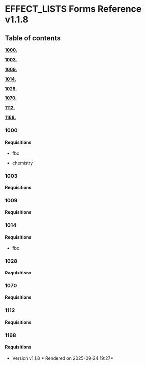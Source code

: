 # EFFECT_LISTS Forms Reference v1.1.8
## Table of contents


<a href="#user-content-1000">**1000.**</a>

<a href="#user-content-1003">**1003.**</a>

<a href="#user-content-1009">**1009.**</a>

<a href="#user-content-1014">**1014.**</a>

<a href="#user-content-1028">**1028.**</a>

<a href="#user-content-1070">**1070.**</a>

<a href="#user-content-1112">**1112.**</a>

<a href="#user-content-1168">**1168.**</a>


### 1000

#### Requisitions

* fbc

* chemistry

### 1003

#### Requisitions

### 1009

#### Requisitions

### 1014

#### Requisitions

* fbc

### 1028

#### Requisitions

### 1070

#### Requisitions

### 1112

#### Requisitions

### 1168

#### Requisitions



* Version v1.1.8 * Rendered on 2025-09-24 19:27*
